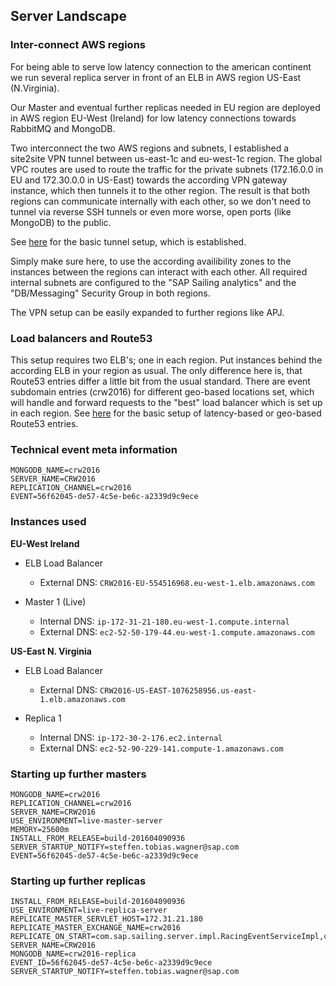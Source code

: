 ## Server Landscape

### Inter-connect AWS regions

For being able to serve low latency connection to the american continent we run several replica server in front of an ELB in AWS region US-East (N.Virginia).

Our Master and eventual further replicas needed in EU region are deployed in AWS region EU-West (Ireland) for low latency connections towards RabbitMQ and MongoDB.

Two interconnect the two AWS regions and subnets, I established a site2site VPN tunnel between us-east-1c and eu-west-1c region. The global VPC routes are used to route the traffic for the private subnets (172.16.0.0 in EU and 172.30.0.0 in US-East) towards the according VPN gateway instance, which then tunnels it to the other region. The result is that both regions can communicate internally with each other, so we don't need to tunnel via reverse SSH tunnels or even more worse, open ports (like MongoDB) to the public.

See [here](http://aws.amazon.com/articles/0639686206802544) for the basic tunnel setup, which is established.

Simply make sure here, to use the according availibility zones to the instances between the regions can interact with each other. All required internal subnets are configured to the "SAP Sailing analytics" and the "DB/Messaging" Security Group in both regions. 

The VPN setup can be easily expanded to further regions like APJ.

### Load balancers and Route53

This setup requires two ELB's; one in each region. Put instances behind the according ELB in your region as usual.
The only difference here is, that Route53 entries differ a little bit from the usual standard. There are event subdomain entries (crw2016) for different geo-based locations set, which will handle and forward requests to the "best" load balancer which is set up in each region. See [here](https://wiki.sapsailing.com/wiki/amazon-ec2#amazon-ec2-for-sap-sailing-analytics_howto_using-latency-based-dns-across-regions) for the basic setup of latency-based or geo-based Route53 entries.

### Technical event meta information
```
MONGODB_NAME=crw2016
SERVER_NAME=CRW2016
REPLICATION_CHANNEL=crw2016
EVENT=56f62045-de57-4c5e-be6c-a2339d9c9ece
```

### Instances used

**EU-West Ireland**

- ELB Load Balancer
  - External DNS: `CRW2016-EU-554516968.eu-west-1.elb.amazonaws.com`

- Master 1 (Live)
  - Internal DNS: `ip-172-31-21-180.eu-west-1.compute.internal`
  - External DNS: `ec2-52-50-179-44.eu-west-1.compute.amazonaws.com`

**US-East N. Virginia**

- ELB Load Balancer
  - External DNS: `CRW2016-US-EAST-1076258956.us-east-1.elb.amazonaws.com`

- Replica 1
  - Internal DNS: `ip-172-30-2-176.ec2.internal`
  - External DNS: `ec2-52-90-229-141.compute-1.amazonaws.com`

### Starting up further masters

```
MONGODB_NAME=crw2016
REPLICATION_CHANNEL=crw2016
SERVER_NAME=CRW2016
USE_ENVIRONMENT=live-master-server
MEMORY=25600m
INSTALL_FROM_RELEASE=build-201604090936
SERVER_STARTUP_NOTIFY=steffen.tobias.wagner@sap.com
EVENT=56f62045-de57-4c5e-be6c-a2339d9c9ece
```

### Starting up further replicas

```
INSTALL_FROM_RELEASE=build-201604090936
USE_ENVIRONMENT=live-replica-server
REPLICATE_MASTER_SERVLET_HOST=172.31.21.180
REPLICATE_MASTER_EXCHANGE_NAME=crw2016
REPLICATE_ON_START=com.sap.sailing.server.impl.RacingEventServiceImpl,com.sap.sse.security.impl.SecurityServiceImpl,com.sap.sse.filestorage.impl.FileStorageManagementServiceImpl,com.sap.sse.mail.impl.MailServiceImpl,com.sap.sailing.polars.impl.PolarDataServiceImpl
SERVER_NAME=CRW2016
MONGODB_NAME=crw2016-replica
EVENT_ID=56f62045-de57-4c5e-be6c-a2339d9c9ece
SERVER_STARTUP_NOTIFY=steffen.tobias.wagner@sap.com
```